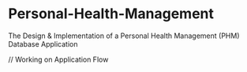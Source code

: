 # Personal-Health-Management
The Design &amp; Implementation of a Personal Health Management (PHM) Database Application

// Working on Application Flow
